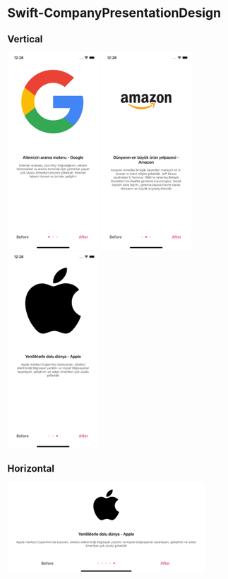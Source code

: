 # Swift-CompanyPresentationDesign

<div float="right">
  <h2>Vertical</h2>
  <img src="https://github.com/burakJs/Swift-CompanyPresentationDesign/blob/main/image-1.png" width="207" height="448">
  <img src="https://github.com/burakJs/Swift-CompanyPresentationDesign/blob/main/image-2.png" width="207" height="448">
  <img src="https://github.com/burakJs/Swift-CompanyPresentationDesign/blob/main/image-3.png" width="207" height="448">
  <h2>Horizontal</h2>
  <img src="https://github.com/burakJs/Swift-CompanyPresentationDesign/blob/main/image-4.png" width="448" height="207">
</div>
